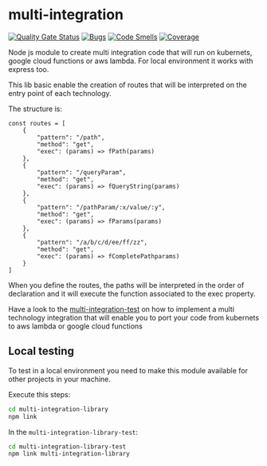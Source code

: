 # multi-integration

[![Quality Gate Status](https://sonarcloud.io/api/project_badges/measure?project=69338b20-fd5f-439d-bf2c-2b1473ca5712&metric=alert_status)](https://sonarcloud.io/dashboard?id=69338b20-fd5f-439d-bf2c-2b1473ca5712)
[![Bugs](https://sonarcloud.io/api/project_badges/measure?project=69338b20-fd5f-439d-bf2c-2b1473ca5712&metric=bugs)](https://sonarcloud.io/dashboard?id=69338b20-fd5f-439d-bf2c-2b1473ca5712)
[![Code Smells](https://sonarcloud.io/api/project_badges/measure?project=69338b20-fd5f-439d-bf2c-2b1473ca5712&metric=code_smells)](https://sonarcloud.io/dashboard?id=69338b20-fd5f-439d-bf2c-2b1473ca5712)
[![Coverage](https://sonarcloud.io/api/project_badges/measure?project=69338b20-fd5f-439d-bf2c-2b1473ca5712&metric=coverage)](https://sonarcloud.io/dashboard?id=69338b20-fd5f-439d-bf2c-2b1473ca5712)

Node js module to create multi integration code that will run on kubernets, google cloud functions or aws lambda. For local environment it works with express too.

This lib basic enable the creation of routes that will be interpreted on the entry point of each technology.

The structure is:

```node
const routes = [
    {
        "pattern": "/path",
        "method": "get",
        "exec": (params) => fPath(params)
    },
    {
        "pattern": "/queryParam",
        "method": "get",
        "exec": (params) => fQueryString(params)
    },
    {
        "pattern": "/pathParam/:x/value/:y",
        "method": "get",
        "exec": (params) => fParams(params)
    },
    {
        "pattern": "/a/b/c/d/ee/ff/zz",
        "method": "get",
        "exec": (params) => fCompletePathparams)
    }
]
```

When you define the routes, the paths will be interpreted in the order of declaration and it will execute the function associated to the exec property.

Have a look to the [multi-integration-test](https://github.com/brunopenso/multi-integration-library-test) on how to implement a multi technology integration that will enable you to port your code from kubernets to aws lambda or google cloud functions

## Local testing

To test in a local environment you need to make this module available for other projects in your machine.

Execute this steps:

```bash
cd multi-integration-library
npm link
```

In the `multi-integration-library-test`:

```bash
cd multi-integration-library-test
npm link multi-integration-library
```
